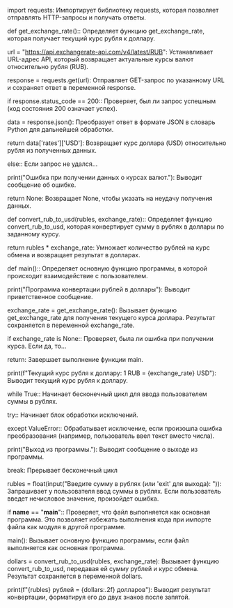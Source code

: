 import requests: Импортирует библиотеку requests, которая позволяет отправлять HTTP-запросы и получать ответы. 

def get_exchange_rate():: Определяет функцию get_exchange_rate, которая получает текущий курс рубля к доллару.

url = "https://api.exchangerate-api.com/v4/latest/RUB": Устанавливает URL-адрес API, который возвращает актуальные курсы валют относительно рубля (RUB).

response = requests.get(url): Отправляет GET-запрос по указанному URL и сохраняет ответ в переменной response.

if response.status_code == 200:: Проверяет, был ли запрос успешным (код состояния 200 означает успех).

data = response.json(): Преобразует ответ в формате JSON в словарь Python для дальнейшей обработки.

return data['rates']['USD']: Возвращает курс доллара (USD) относительно рубля из полученных данных.

else:: Если запрос не удался...

print("Ошибка при получении данных о курсах валют."): Выводит сообщение об ошибке.

return None: Возвращает None, чтобы указать на неудачу получения данных.

def convert_rub_to_usd(rubles, exchange_rate):: Определяет функцию convert_rub_to_usd, которая конвертирует сумму в рублях в доллары по заданному курсу.

return rubles * exchange_rate: Умножает количество рублей на курс обмена и возвращает результат в долларах.

def main():: Определяет основную функцию программы, в которой происходит взаимодействие с пользователем.

print("Программа конвертации рублей в доллары"): Выводит приветственное сообщение.

exchange_rate = get_exchange_rate(): Вызывает функцию get_exchange_rate для получения текущего курса доллара. Результат сохраняется в переменной exchange_rate.

if exchange_rate is None:: Проверяет, была ли ошибка при получении курса. Если да, то...

return: Завершает выполнение функции main.

print(f"Текущий курс рубля к доллару: 1 RUB = {exchange_rate} USD"): Выводит текущий курс рубля к доллару.

while True:: Начинает бесконечный цикл для ввода пользователем суммы в рублях.

try:: Начинает блок обработки исключений.

except ValueError:: Обрабатывает исключение, если произошла ошибка преобразования (например, пользователь ввел текст вместо числа).

print("Выход из программы."): Выводит сообщение о выходе из программы.

break: Прерывает бесконечный цикл

rubles = float(input("Введите сумму в рублях (или 'exit' для выхода): ")): Запрашивает у пользователя ввод суммы в рублях. Если пользователь введет нечисловое значение, произойдет ошибка.

if __name__ == "__main__":: Проверяет, что файл выполняется как основная программа. Это позволяет избежать выполнения кода при импорте файла как модуля в другой программе.

main(): Вызывает основную функцию программы, если файл выполняется как основная программа.

dollars = convert_rub_to_usd(rubles, exchange_rate): Вызывает функцию convert_rub_to_usd, передавая ей сумму рублей и курс обмена. Результат сохраняется в переменной dollars.

print(f"{rubles} рублей = {dollars:.2f} долларов"): Выводит результат конвертации, форматируя его до двух знаков после запятой.
